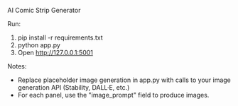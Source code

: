 AI Comic Strip Generator

Run:
1. pip install -r requirements.txt
2. python app.py
3. Open http://127.0.0.1:5001

Notes:
- Replace placeholder image generation in app.py with calls to your image generation API (Stability, DALL·E, etc.)
- For each panel, use the "image_prompt" field to produce images.
